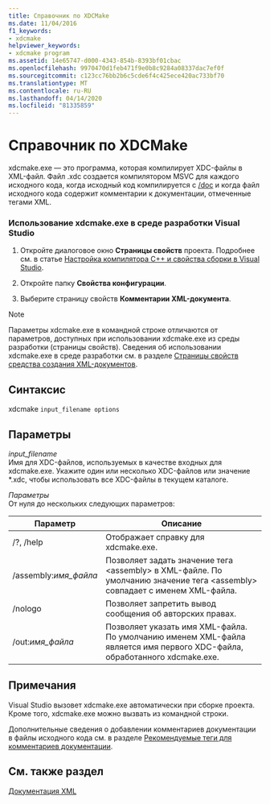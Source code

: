 ```yaml
---
title: Справочник по XDCMake
ms.date: 11/04/2016
f1_keywords:
- xdcmake
helpviewer_keywords:
- xdcmake program
ms.assetid: 14e65747-d000-4343-854b-8393bf01cbac
ms.openlocfilehash: 9970470d1feb471f9e0b8c9284a08337dac7ef0f
ms.sourcegitcommit: c123cc76bb2b6c5cde6f4c425ece420ac733bf70
ms.translationtype: MT
ms.contentlocale: ru-RU
ms.lasthandoff: 04/14/2020
ms.locfileid: "81335859"
---
```

# <a name="xdcmake-reference"></a>Справочник по XDCMake

xdcmake.exe — это программа, которая компилирует XDC-файлы в XML-файл. Файл .xdc создается компилятором MSVC для каждого исходного кода, когда исходный код компилируется с [/doc](doc-process-documentation-comments-c-cpp.md) и когда файл исходного кода содержит комментарии к документации, отмеченные тегами XML.

### <a name="to-use-xdcmakeexe-in-the-visual-studio-development-environment"></a>Использование xdcmake.exe в среде разработки Visual Studio

1. Откройте диалоговое окно **Страницы свойств** проекта. Подробнее см. в статье [Настройка компилятора C++ и свойства сборки в Visual Studio](../working-with-project-properties.md).

1. Откройте папку **Свойства конфигурации**.

1. Выберите страницу свойств **Комментарии XML-документа**.

> [!NOTE]
> Параметры xdcmake.exe в командной строке отличаются от параметров, доступных при использовании xdcmake.exe из среды разработки (страницы свойств). Сведения об использовании xdcmake.exe в среде разработки см. в разделе [Страницы свойств средства создания XML-документов](xml-document-generator-tool-property-pages.md).

## <a name="syntax"></a>Синтаксис

xdcmake `input_filename options`

## <a name="parameters"></a>Параметры

*input_filename*<br/>
Имя для XDC-файлов, используемых в качестве входных для xdcmake.exe. Укажите один или несколько XDC-файлов или значение *.xdc, чтобы использовать все XDC-файлы в текущем каталоге.

*Параметры*<br/>
От нуля до нескольких следующих параметров:

|Параметр|Описание|
|------------|-----------------|
|/?, /help|Отображает справку для xdcmake.exe.|
|/assembly:*имя_файла*|Позволяет задать значение тега \<assembly> в XML-файле.  По умолчанию значение тега \<assembly> совпадает с именем XML-файла.|
|/nologo|Позволяет запретить вывод сообщения об авторских правах.|
|/out:*имя_файла*|Позволяет указать имя XML-файла.  По умолчанию именем XML-файла является имя первого XDC-файла, обработанного xdcmake.exe.|

## <a name="remarks"></a>Примечания

Visual Studio вызовет xdcmake.exe автоматически при сборке проекта. Кроме того, xdcmake.exe можно вызвать из командной строки.

Дополнительные сведения о добавлении комментариев документации в файлы исходного кода см. в разделе [Рекомендуемые теги для комментариев документации](recommended-tags-for-documentation-comments-visual-cpp.md).

## <a name="see-also"></a>См. также раздел

[Документация XML](xml-documentation-visual-cpp.md)
